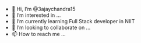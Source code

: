 - 👋 Hi, I’m @3ajaychandra15
- 👀 I’m interested in ...
- 🌱 I’m currently learning Full Stack developer in NIIT
- 💞️ I’m looking to collaborate on ...
- 📫 How to reach me ...

<!---
3ajaychandra15/3ajaychandra15 is a ✨ special ✨ repository because its `README.md` (this file) appears on your GitHub profile.
You can click the Preview link to take a look at your changes.
--->
